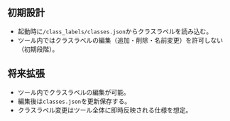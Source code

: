 ## 初期設計
- 起動時に`/class_labels/classes.json`からクラスラベルを読み込む。
- ツール内ではクラスラベルの編集（追加・削除・名前変更）を許可しない（初期段階）。

## 将来拡張
- ツール内でクラスラベルの編集が可能。
- 編集後は`classes.json`を更新保存する。
- クラスラベル変更はツール全体に即時反映される仕様を想定。
